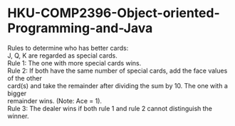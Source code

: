 # HKU-COMP2396-Object-oriented-Programming-and-Java

Rules to determine who has better cards:<br/>
J, Q, K are regarded as special cards.<br/>
Rule 1: The one with more special cards wins.<br/>
Rule 2: If both have the same number of special cards, add the face values of the other<br/>
card(s) and take the remainder after dividing the sum by 10. The one with a bigger<br/>
remainder wins. (Note: Ace = 1).<br/>
Rule 3: The dealer wins if both rule 1 and rule 2 cannot distinguish the winner.<br/>
